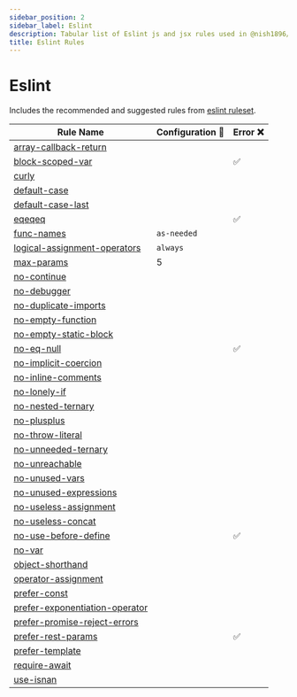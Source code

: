 ```yaml
---
sidebar_position: 2
sidebar_label: Eslint
description: Tabular list of Eslint js and jsx rules used in @nish1896/eslint-config and @nish1896/eslint-flat-config packages.
title: Eslint Rules
---
```


# Eslint

Includes the recommended and suggested rules from [eslint ruleset](https://eslint.org/docs/latest/rules/).

| Rule Name | Configuration 🔧 | Error ❌ |
|-|-|-|
|[array-callback-return](https://eslint.org/docs/latest/rules/array-callback-return)|||
|[block-scoped-var](https://eslint.org/docs/latest/rules/block-scoped-var)||✅|
|[curly](https://eslint.org/docs/latest/rules/curly)|||
|[default-case](https://eslint.org/docs/latest/rules/default-case)|||
|[default-case-last](https://eslint.org/docs/latest/rules/default-case-last)|||
|[eqeqeq](https://eslint.org/docs/latest/rules/eqeqeq)||✅|
|[func-names](https://eslint.org/docs/latest/rules/)| `as-needed` ||
|[logical-assignment-operators](https://eslint.org/docs/latest/rules/logical-assignment-operators)| `always` ||
|[max-params](https://eslint.org/docs/latest/rules/max-params)| 5 ||
|[no-continue](https://eslint.org/docs/latest/rules/no-continue)|||
|[no-debugger](https://eslint.org/docs/latest/rules/no-debugger)|||
|[no-duplicate-imports](https://eslint.org/docs/latest/rules/no-duplicate-imports)|||
|[no-empty-function](https://eslint.org/docs/latest/rules/no-empty-function)|||
|[no-empty-static-block](https://eslint.org/docs/latest/rules/no-empty-static-block)|||
|[no-eq-null](https://eslint.org/docs/latest/rules/no-eq-null)||✅|
|[no-implicit-coercion](https://eslint.org/docs/latest/rules/no-implicit-coercion)|||
|[no-inline-comments](https://eslint.org/docs/latest/rules/no-inline-comments)|||
|[no-lonely-if](https://eslint.org/docs/latest/rules/no-lonely-if)|||
|[no-nested-ternary](https://eslint.org/docs/latest/rules/no-nested-ternary)|||
|[no-plusplus](https://eslint.org/docs/latest/rules/no-plusplus)|||
|[no-throw-literal](https://eslint.org/docs/latest/rules/no-throw-literal)|||
|[no-unneeded-ternary](https://eslint.org/docs/latest/rules/no-unneeded-ternary)|||
|[no-unreachable](https://eslint.org/docs/latest/rules/no-unreachable)|||
|[no-unused-vars](https://eslint.org/docs/latest/rules/no-unused-vars)|||
|[no-unused-expressions](https://eslint.org/docs/latest/rules/no-unused-expressions)|||
|[no-useless-assignment](https://eslint.org/docs/latest/rules/no-useless-assignment)|||
|[no-useless-concat](https://eslint.org/docs/latest/rules/no-useless-concat)|||
|[no-use-before-define](https://eslint.org/docs/latest/rules/no-use-before-define)||✅|
|[no-var](https://eslint.org/docs/latest/rules/no-var)|||
|[object-shorthand](https://eslint.org/docs/latest/rules/object-shorthand)|||
|[operator-assignment](https://eslint.org/docs/latest/rules/operator-assignment)|||
|[prefer-const](https://eslint.org/docs/latest/rules/prefer-const)|||
|[prefer-exponentiation-operator](https://eslint.org/docs/latest/rules/prefer-exponentiation-operator)|||
|[prefer-promise-reject-errors](https://eslint.org/docs/latest/rules/prefer-promise-reject-errors)|||
|[prefer-rest-params](https://eslint.org/docs/latest/rules/prefer-rest-params)||✅|
|[prefer-template](https://eslint.org/docs/latest/rules/prefer-template)|||
|[require-await](https://eslint.org/docs/latest/rules/require-await)|||
|[use-isnan](https://eslint.org/docs/latest/rules/use-isnan)|||

